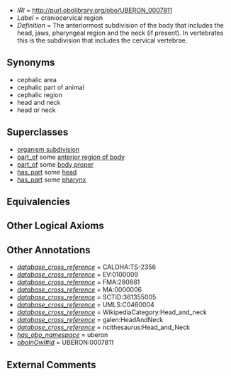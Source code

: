  * *IRI* = http://purl.obolibrary.org/obo/UBERON_0007811
 * *Label* = craniocervical region
 * *Definition* = The anteriormost subdivision of the body that includes the head, jaws, pharyngeal region and the neck (if present). In vertebrates this is the subdivision that includes the cervical vertebrae.

## Synonyms

 * cephalic area
 * cephalic part of animal
 * cephalic region
 * head and neck
 * head or neck

## Superclasses

 * [organism subdivision](../../UBERON/75/UBERON_0000475.md)
 * [part_of](../../BFO/50/BFO_0000050.md) some [anterior region of body](../../UBERON/53/UBERON_0000153.md)
 * [part_of](../../BFO/50/BFO_0000050.md) some [body proper](../../UBERON/02/UBERON_0013702.md)
 * [has_part](../../BFO/51/BFO_0000051.md) some [head](../../UBERON/33/UBERON_0000033.md)
 * [has_part](../../BFO/51/BFO_0000051.md) some [pharynx](../../UBERON/62/UBERON_0006562.md)

## Equivalencies


## Other Logical Axioms


## Other Annotations

 * *[database_cross_reference](../../ef/oboInOwl#hasDbXref.md)* = CALOHA:TS-2356
 * *[database_cross_reference](../../ef/oboInOwl#hasDbXref.md)* = EV:0100009
 * *[database_cross_reference](../../ef/oboInOwl#hasDbXref.md)* = FMA:280881
 * *[database_cross_reference](../../ef/oboInOwl#hasDbXref.md)* = MA:0000006
 * *[database_cross_reference](../../ef/oboInOwl#hasDbXref.md)* = SCTID:361355005
 * *[database_cross_reference](../../ef/oboInOwl#hasDbXref.md)* = UMLS:C0460004
 * *[database_cross_reference](../../ef/oboInOwl#hasDbXref.md)* = WikipediaCategory:Head_and_neck
 * *[database_cross_reference](../../ef/oboInOwl#hasDbXref.md)* = galen:HeadAndNeck
 * *[database_cross_reference](../../ef/oboInOwl#hasDbXref.md)* = ncithesaurus:Head_and_Neck
 * *[has_obo_namespace](../../ce/oboInOwl#hasOBONamespace.md)* = uberon
 * *[oboInOwl#id](../../id/oboInOwl#id.md)* = UBERON:0007811

## External Comments

